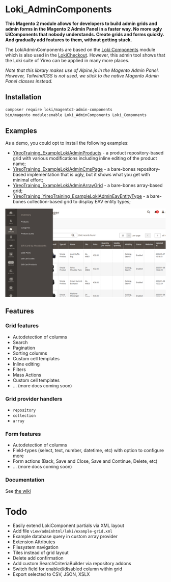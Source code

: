 # Loki_AdminComponents

**This Magento 2 module allows for developers to build admin grids and admin forms in the Magento 2 Admin Panel in
a faster way. No more ugly UiComponents that nobody understands. Create grids and forms quickly. And gradually add
features to them, without getting stuck.**

The LokiAdminComponents are based on the [Loki Components](https://github.com/LokiExtensions/Loki_Components)
module which is also used in the [LokiCheckout](https://loki-checkout.com/). However, this admin tool shows
that the Loki suite of Yireo can be applied in many more places.

*Note that this library makes use of Alpine.js in the Magento Admin Panel. However, TailwindCSS is not used, we stick to the native Magento Admin Panel classes instead.*

## Installation
```bash
composer require loki/magento2-admin-components
bin/magento module:enable Loki_AdminComponents Loki_Components
```

## Examples
As a demo, you could opt to install the following examples:

- [YireoTraining_ExampleLokiAdminProducts](https://github.com/yireo-training/YireoTraining_ExampleLokiAdminProducts) - a product repository-based grid with various modifications including inline editing of the product name; 
- [YireoTraining_ExampleLokiAdminCmsPage](https://github.com/yireo-training/YireoTraining_ExampleLokiAdminCmsPage) - a bare-bones repository-based implementation that is ugly, but it shows what you get with minimal effort;
- [YireoTraining_ExampleLokiAdminArrayGrid](https://github.com/yireo-training/YireoTraining_ExampleLokiAdminArrayGrid) - a bare-bones array-based grid;
- [YireoTraining_YireoTraining_ExampleLokiAdminEavEntityType](https://github.com/yireo-training/YireoTraining_YireoTraining_ExampleLokiAdminEavEntityType) - a bare-bones collection-based grid to display EAV entity types;

![Screenshot of YireoTraining_ExampleLokiAdminProducts](loki-admin-grid-products.png)

## Features

### Grid features
- Autodetection of columns
- Search
- Pagination
- Sorting columns
- Custom cell templates
- Inline editing
- Filters
- Mass Actions
- Custom cell templates
- ... (more docs coming soon)

### Grid provider handlers
- `repository`
- `collection`
- `array`

### Form features
- Autodetection of columns
- Field-types (select, text, number, datetime, etc) with option to configure more
- Form actions (Back, Save and Close, Save and Continue, Delete, etc)
- ... (more docs coming soon)

### Documentation
See [the wiki](https://github.com/LokiExtensions/Loki_AdminComponents/wiki)

# Todo
- Easily extend LokiComponent partials via XML layout
- Add file `view/adminhtml/loki/example-grid.xml`
- Example database query in custom array provider
- Extension Attributes
- Filesystem navigation
- Tiles instead of grid layout
- Delete add confirmation
- Add custom SearchCriteriaBuilder via repository addons
- Switch field for enabled/disabled column within grid
- Export selected to CSV, JSON, XSLX
